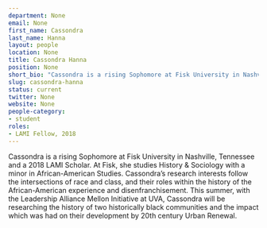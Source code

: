 ```yaml
---
department: None
email: None
first_name: Cassondra
last_name: Hanna
layout: people
location: None
title: Cassondra Hanna
position: None
short_bio: "Cassondra is a rising Sophomore at Fisk University in Nashville, Tennessee and a 2018 LAMI Scholar."
slug: cassondra-hanna
status: current
twitter: None
website: None
people-category:
- student
roles:
- LAMI Fellow, 2018
---
```

Cassondra is a rising Sophomore at Fisk University in Nashville, Tennessee and a 2018 LAMI Scholar. At Fisk, she studies History & Sociology with a minor in African-American Studies. Cassondra’s research interests follow the intersections of race and class, and their roles within the history of the African-American experience and disenfranchisement. This summer, with the Leadership Alliance Mellon Initiative at UVA, Cassondra will be researching the history of two historically black communities and the impact which was had on their development by 20th century Urban Renewal.
